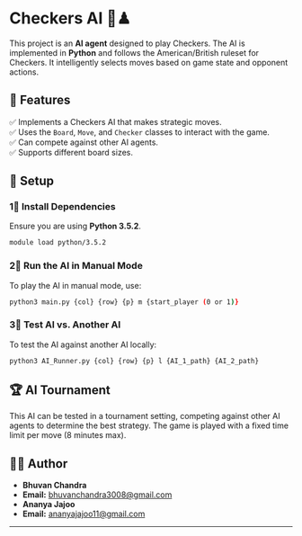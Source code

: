 # Checkers AI 🤖♟

This project is an **AI agent** designed to play Checkers. The AI is implemented in **Python** and follows the American/British ruleset for Checkers. It intelligently selects moves based on game state and opponent actions.  

## 📌 Features  
✅ Implements a Checkers AI that makes strategic moves.  
✅ Uses the `Board`, `Move`, and `Checker` classes to interact with the game.  
✅ Can compete against other AI agents.  
✅ Supports different board sizes.  

## 🚀 Setup  

### 1⃣ **Install Dependencies**  
Ensure you are using **Python 3.5.2**.  

```sh
module load python/3.5.2   
```

### 2⃣ **Run the AI in Manual Mode**  
To play the AI in manual mode, use:  

```sh
python3 main.py {col} {row} {p} m {start_player (0 or 1)}
```

### 3⃣ **Test AI vs. Another AI**  
To test the AI against another AI locally:  

```sh
python3 AI_Runner.py {col} {row} {p} l {AI_1_path} {AI_2_path}
```

## 🏆 AI Tournament  
This AI can be tested in a tournament setting, competing against other AI agents to determine the best strategy. The game is played with a fixed time limit per move (8 minutes max).  

## 👨‍💻 Author  
- **Bhuvan Chandra**  
- **Email:** bhuvanchandra3008@gmail.com
- **Ananya Jajoo**  
- **Email:** ananyajajoo11@gmail.com  

---



